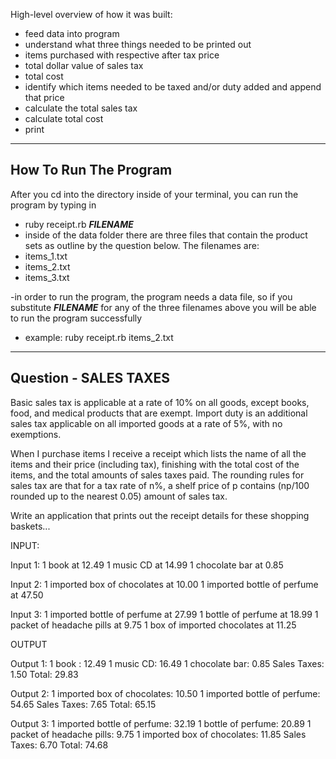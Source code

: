 High-level overview of how it was built:
- feed data into program
- understand what three things needed to be printed out
 - items purchased with respective after tax price
 - total dollar value of sales tax
 - total cost
- identify which items needed to be taxed and/or duty added and append that price
- calculate the total sales tax
- calculate total cost
- print

***

## How To Run The Program

After you cd into the directory inside of your terminal, you can run the program by typing in
- ruby receipt.rb ___FILENAME___
 - inside of the data folder there are three files that contain the product sets as outline by the question below. The filenames are: 
  - items_1.txt
  - items_2.txt
  - items_3.txt
 
 -in order to run the program, the program needs a data file, so if you substitute ___FILENAME___ for any of the three        filenames above you will be able to run the program successfully 

 - example:  ruby receipt.rb items_2.txt

***

## Question - SALES TAXES 
 
Basic sales tax is applicable at a rate of 10% on all goods, except books, food,
and medical 
products that are exempt. Import duty is an additional sales tax applicable on
all imported 
goods at a rate of 5%, with no exemptions. 
 
When I purchase items I receive a receipt which lists the name of all the items
and their price 
(including tax), finishing with the total cost of the items, and the total
amounts of sales taxes 
paid. The rounding rules for sales tax are that for a tax rate of n%, a shelf
price of p contains 
(np/100 rounded up to the nearest 0.05) amount of sales tax. 
 
Write an application that prints out the receipt details for these shopping
baskets... 
 
INPUT: 
 
Input 1: 
1 book at 12.49 
1 music CD at 14.99 
1 chocolate bar at 0.85 
 
Input 2: 
1 imported box of chocolates at 10.00 
1 imported bottle of perfume at 47.50 
 
Input 3: 
1 imported bottle of perfume at 27.99 
1 bottle of perfume at 18.99 
1 packet of headache pills at 9.75 
1 box of imported chocolates at 11.25 
 
OUTPUT 
 
Output 1: 
1 book : 12.49 
1 music CD: 16.49 
1 chocolate bar: 0.85 
Sales Taxes: 1.50 
Total: 29.83 
 
Output 2: 
1 imported box of chocolates: 10.50 
1 imported bottle of perfume: 54.65 
Sales Taxes: 7.65 
Total: 65.15 
 
Output 3: 
1 imported bottle of perfume: 32.19 
1 bottle of perfume: 20.89 
1 packet of headache pills: 9.75 
1 imported box of chocolates: 11.85 
Sales Taxes: 6.70 
Total: 74.68 
